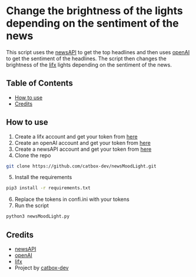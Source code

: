 # Change the brightness of the lights depending on the sentiment of the news
This script uses the [newsAPI](https://newsapi.org/) to get the top headlines and then uses 
[openAI](https://beta.openai.com/) to get the sentiment of the headlines. 
The script then changes the brightness of the [lifx](https://www.lifx.com/) lights depending on the sentiment of the news.

## Table of Contents
* [How to use](#how-to-use)
* [Credits](#credits)

## How to use
1. Create a lifx account and get your token from [here](https://cloud.lifx.com/settings)
2. Create an openAI account and get your token from [here](https://beta.openai.com/account/api-keys)
3. Create a newsAPI account and get your token from [here](https://newsapi.org/register)
4. Clone the repo
```sh
git clone https://github.com/catbox-dev/newsMoodLight.git
```
5. Install the requirements
```sh
pip3 install -r requirements.txt
```
6. Replace the tokens in confi.ini with your tokens
7. Run the script
```sh
python3 newsMoodLight.py
```

## Credits
* [newsAPI](https://newsapi.org/)
* [openAI](https://beta.openai.com/)
* [lifx](https://www.lifx.com/)
* Project by [catbox-dev](https://github.com/catbox-dev)